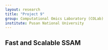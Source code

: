 ```yaml
---
layout: research
title: "Project 9"
group: Computational Omics Laboratory (COLab)
institute: Pusan National University
---
```


## Fast and Scalable SSAM